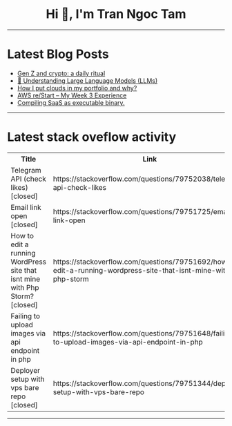 <h1 align="center">Hi 👋, I'm Tran Ngoc Tam</h1>

---

# Latest Blog Posts 
<!-- BLOG-POST-LIST:START -->
- [Gen Z and сrypto: a daily ritual](https://dev.to/kubo_sk/gen-z-and-srypto-a-daily-ritual-1jad)
- [🧠 Understanding Large Language Models &lpar;LLMs&rpar;](https://dev.to/techstuff/understanding-large-language-models-llms-20c0)
- [How I put clouds in my portfolio and why?](https://dev.to/akashleo/how-i-put-clouds-in-my-portfolio-and-why-b9m)
- [AWS re/Start – My Week 3 Experience](https://dev.to/ijay/aws-restart-my-week-3-experience-5d6l)
- [Compiling SaaS as executable binary.](https://dev.to/hugoduprez/compiling-saas-as-executable-binary-126l)
<!-- BLOG-POST-LIST:END -->

---

# Latest stack oveflow activity
<table>
  <tr><th>Title</th><th>Link</th></tr>
  <!-- STACKOVERFLOW:START --><tr><td>Telegram API &lpar;check likes&rpar; [closed]</td><td>https://stackoverflow.com/questions/79752038/telegram-api-check-likes</td></tr><tr><td>Email link open [closed]</td><td>https://stackoverflow.com/questions/79751725/email-link-open</td></tr><tr><td>How to edit a running WordPress site that isnt mine with Php Storm? [closed]</td><td>https://stackoverflow.com/questions/79751692/how-to-edit-a-running-wordpress-site-that-isnt-mine-with-php-storm</td></tr><tr><td>Failing to upload images via api endpoint in php</td><td>https://stackoverflow.com/questions/79751648/failing-to-upload-images-via-api-endpoint-in-php</td></tr><tr><td>Deployer setup with vps bare repo [closed]</td><td>https://stackoverflow.com/questions/79751344/deployer-setup-with-vps-bare-repo</td></tr><!-- STACKOVERFLOW:END -->
</table>

---


